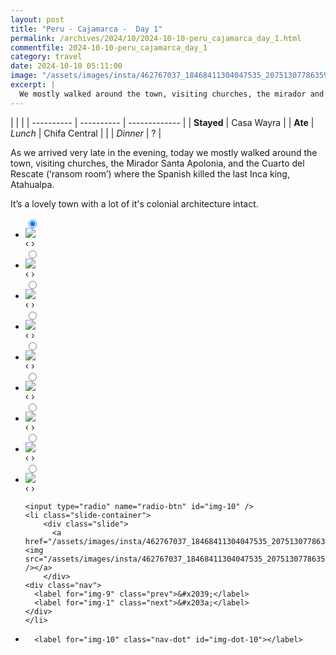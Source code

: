 ```yaml
---
layout: post
title: "Peru - Cajamarca -  Day 1"
permalink: /archives/2024/10/2024-10-10-peru_cajamarca_day_1.html
commentfile: 2024-10-10-peru_cajamarca_day_1
category: travel
date: 2024-10-10 05:11:00
image: "/assets/images/insta/462767037_18468411304047535_2075130778635935803_n_17970772520651787.jpg"
excerpt: |
  We mostly walked around the town, visiting churches, the mirador and the ‘ransom room’ where the Spanish killed the last Inca king.
---
```


|            |            |
| ---------- | ---------- | ------------- |
| **Stayed** | Casa Wayra |
| **Ate**    | _Lunch_    | Chifa Central |
|            | _Dinner_   | ?             |

As we arrived very late in the evening, today we mostly walked around the town, visiting churches, the Mirador Santa Apolonia, and the Cuarto del Rescate (‘ransom room’) where the Spanish killed the last Inca king, Atahualpa.

It’s a lovely town with a lot of it's colonial architecture intact.

<ul class="slides">
    <input type="radio" name="radio-btn" id="img-1" checked="checked" />
    <li class="slide-container">
        <div class="slide">
          <a href="/assets/images/insta/462899567_18468411313047535_5169928188704045886_n_18456397363056866.jpg"><img src="/assets/images/insta/462899567_18468411313047535_5169928188704045886_n_18456397363056866.jpg" /></a>
        </div>
    <div class="nav">
      <label for="img-10" class="prev">&#x2039;</label>
      <label for="img-2" class="next">&#x203a;</label>
    </div>
    </li>
        <input type="radio" name="radio-btn" id="img-2"  />
    <li class="slide-container">
        <div class="slide">
          <a href="/assets/images/insta/462842474_18468411322047535_8327014920237162767_n_18054512239857423.jpg"><img src="/assets/images/insta/462842474_18468411322047535_8327014920237162767_n_18054512239857423.jpg" /></a>
        </div>
    <div class="nav">
      <label for="img-1" class="prev">&#x2039;</label>
      <label for="img-3" class="next">&#x203a;</label>
    </div>
    </li>
        <input type="radio" name="radio-btn" id="img-3"  />
    <li class="slide-container">
        <div class="slide">
          <a href="/assets/images/insta/462842444_18468411337047535_8111040148549205913_n_18158444737317572.jpg"><img src="/assets/images/insta/462842444_18468411337047535_8111040148549205913_n_18158444737317572.jpg" /></a>
        </div>
    <div class="nav">
      <label for="img-2" class="prev">&#x2039;</label>
      <label for="img-4" class="next">&#x203a;</label>
    </div>
    </li>
        <input type="radio" name="radio-btn" id="img-4"  />
    <li class="slide-container">
        <div class="slide">
          <a href="/assets/images/insta/462710993_18468411346047535_3784364057051088623_n_17916829430900750.jpg"><img src="/assets/images/insta/462710993_18468411346047535_3784364057051088623_n_17916829430900750.jpg" /></a>
        </div>
    <div class="nav">
      <label for="img-3" class="prev">&#x2039;</label>
      <label for="img-5" class="next">&#x203a;</label>
    </div>
    </li>
        <input type="radio" name="radio-btn" id="img-5"  />
    <li class="slide-container">
        <div class="slide">
          <a href="/assets/images/insta/462698569_18468411355047535_2290252204115741151_n_17875362051176845.jpg"><img src="/assets/images/insta/462698569_18468411355047535_2290252204115741151_n_17875362051176845.jpg" /></a>
        </div>
    <div class="nav">
      <label for="img-4" class="prev">&#x2039;</label>
      <label for="img-6" class="next">&#x203a;</label>
    </div>
    </li>
        <input type="radio" name="radio-btn" id="img-6"  />
    <li class="slide-container">
        <div class="slide">
          <a href="/assets/images/insta/462839082_18468411367047535_8536197872401641615_n_18021167996253705.jpg"><img src="/assets/images/insta/462839082_18468411367047535_8536197872401641615_n_18021167996253705.jpg" /></a>
        </div>
    <div class="nav">
      <label for="img-5" class="prev">&#x2039;</label>
      <label for="img-7" class="next">&#x203a;</label>
    </div>
    </li>
        <input type="radio" name="radio-btn" id="img-7"  />
    <li class="slide-container">
        <div class="slide">
          <a href="/assets/images/insta/462706604_18468411376047535_5039913600625984153_n_18059009935695177.jpg"><img src="/assets/images/insta/462706604_18468411376047535_5039913600625984153_n_18059009935695177.jpg" /></a>
        </div>
    <div class="nav">
      <label for="img-6" class="prev">&#x2039;</label>
      <label for="img-8" class="next">&#x203a;</label>
    </div>
    </li>
        <input type="radio" name="radio-btn" id="img-8"  />
    <li class="slide-container">
        <div class="slide">
          <a href="/assets/images/insta/462720164_18468411391047535_5962200549629525163_n_18045453896314026.jpg"><img src="/assets/images/insta/462720164_18468411391047535_5962200549629525163_n_18045453896314026.jpg" /></a>
        </div>
    <div class="nav">
      <label for="img-7" class="prev">&#x2039;</label>
      <label for="img-9" class="next">&#x203a;</label>
    </div>
    </li>
        <input type="radio" name="radio-btn" id="img-9"  />
    <li class="slide-container">
        <div class="slide">
          <a href="/assets/images/insta/462706700_18468411403047535_8214879219335481276_n_18011008025395383.jpg"><img src="/assets/images/insta/462706700_18468411403047535_8214879219335481276_n_18011008025395383.jpg" /></a>
        </div>
    <div class="nav">
      <label for="img-8" class="prev">&#x2039;</label>
      <label for="img-10" class="next">&#x203a;</label>
    </div>
    </li>
    
    <input type="radio" name="radio-btn" id="img-10" />
    <li class="slide-container">
        <div class="slide">
          <a href="/assets/images/insta/462767037_18468411304047535_2075130778635935803_n_17970772520651787.jpg"><img src="/assets/images/insta/462767037_18468411304047535_2075130778635935803_n_17970772520651787.jpg" /></a>
        </div>
    <div class="nav">
      <label for="img-9" class="prev">&#x2039;</label>
      <label for="img-1" class="next">&#x203a;</label>
    </div>
    </li>
			
<li class="nav-dots">
      <label for="img-1" class="nav-dot" id="img-dot-1"></label>
      <label for="img-2" class="nav-dot" id="img-dot-2"></label>
      <label for="img-3" class="nav-dot" id="img-dot-3"></label>
      <label for="img-4" class="nav-dot" id="img-dot-4"></label>
      <label for="img-5" class="nav-dot" id="img-dot-5"></label>
      <label for="img-6" class="nav-dot" id="img-dot-6"></label>
      <label for="img-7" class="nav-dot" id="img-dot-7"></label>
      <label for="img-8" class="nav-dot" id="img-dot-8"></label>
      <label for="img-9" class="nav-dot" id="img-dot-9"></label>

      <label for="img-10" class="nav-dot" id="img-dot-10"></label>

</li>
</ul>
